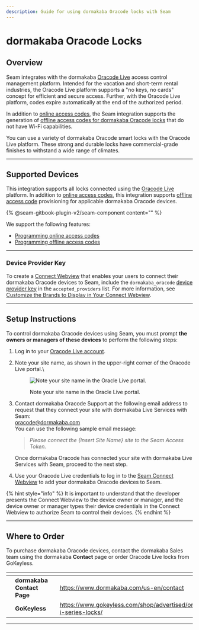 ```yaml
---
description: Guide for using dormakaba Oracode locks with Seam
---
```


# dormakaba Oracode Locks

## Overview

Seam integrates with the dormakaba [Oracode Live](https://www.dormakaba.com/us-en/offering/products/vacation-short-term-rental-solutions/access-control-management/oracode-live--ka\_128503) access control management platform. Intended for the vacation and short-term rental industries, the Oracode Live platform supports a "no keys, no cards" concept for efficient and secure access. Further, with the Oracode Live platform, codes expire automatically at the end of the authorized period.

In addition to [online access codes](../device-and-system-integration-guides/dormakaba-oracode-locks/online-access-code-requirements-and-behaviors.md), the Seam integration supports the generation of [offline access codes for dormakaba Oracode locks](../device-and-system-integration-guides/dormakaba-oracode-locks/creating-dormakaba-oracode-offline-access-codes.md) that do not have Wi-Fi capabilities.

You can use a variety of dormakaba Oracode smart locks with the Oracode Live platform. These strong and durable locks have commercial-grade finishes to withstand a wide range of climates.&#x20;

***

## Supported Devices

This integration supports all locks connected using the [Oracode Live](https://www.dormakaba.com/us-en/offering/products/vacation-short-term-rental-solutions/access-control-management/oracode-live--ka\_128503) platform. In addition to [online access codes](../device-and-system-integration-guides/dormakaba-oracode-locks/online-access-code-requirements-and-behaviors.md), this integration supports [offline access code](../device-and-system-integration-guides/dormakaba-oracode-locks/creating-dormakaba-oracode-offline-access-codes.md) provisioning for applicable dormakaba Oracode devices.

{% @seam-gitbook-plugin-v2/seam-component content="<seam-supported-device-table
  endpoint="https://connect.getseam.com"
  client-session-token="seam_cst126DAjfor_2kxn8QAAEUkj3Zu4Nr1Aoauy"
  manufacturers="Dormakaba=bb56ed21-a593-4116-a969-959396819638"
/>" %}

We support the following features:

* [Programming online access codes](../products/smart-locks/access-codes/)
* [Programming offline access codes](../products/smart-locks/access-codes/offline-access-codes.md)

***

### Device Provider Key

To create a [Connect Webview](../core-concepts/connect-webviews/) that enables your users to connect their dormakaba Oracode devices to Seam, include the `dormakaba_oracode` [device provider key](../api-clients/connect_webviews/#device-provider-keys) in the `accepted_providers` list. For more information, see [Customize the Brands to Display in Your Connect Webview](../core-concepts/connect-webviews/customizing-connect-webviews.md#customize-the-brands-to-display-in-your-connect-webviews).

***

## Setup Instructions

To control dormakaba Oracode devices using Seam, you must prompt **the owners or managers of these devices** to perform the following steps:

1. Log in to your [Oracode Live account](https://www.kabaecodewireless.com).
2.  Note your site name, as shown in the upper-right corner of the Oracode Live portal.\


    <figure><img src="../.gitbook/assets/oracode-live-site-name.png" alt="Note your site name in the Oracle Live portal."><figcaption><p>Note your site name in the Oracle Live portal.</p></figcaption></figure>
3.  Contact dormakaba Oracode Support at  the following email address to request that they connect your site with dormakaba Live Services with Seam:\
    [oracode@dormakaba.com](mailto:oracode@dormakaba.com)\
    You can use the following sample email message:

    > _Please connect the {Insert Site Name} site to the Seam Access Token._

    Once dormakaba Oracode has connected your site with dormakaba Live Services with Seam, proceed to the next step.
4. Use your Oracode Live credentials to log in to the [Seam Connect Webview](../core-concepts/connect-webviews/) to add your dormakaba Oracode devices to Seam.

{% hint style="info" %}
It is important to understand that the developer presents the Connect Webview to the device owner or manager, and the device owner or manager types their device credentials in the Connect Webview to authorize Seam to control their devices.
{% endhint %}

***

## Where to Order

To purchase dormakaba Oracode devices, contact the dormakaba Sales team using the dormakaba **Contact** page or order Oracode Live locks from GoKeyless.

<table data-view="cards"><thead><tr><th></th><th></th><th></th><th data-hidden data-card-target data-type="content-ref"></th><th data-hidden data-card-cover data-type="files"></th></tr></thead><tbody><tr><td></td><td><strong>dormakaba Contact Page</strong></td><td></td><td><a href="https://www.dormakaba.com/us-en/contact">https://www.dormakaba.com/us-en/contact</a></td><td><a href="../.gitbook/assets/dormakaba-logo.png">dormakaba-logo.png</a></td></tr><tr><td></td><td><strong>GoKeyless</strong></td><td></td><td><a href="https://www.gokeyless.com/shop/advertised/oracode-i-series-locks/">https://www.gokeyless.com/shop/advertised/oracode-i-series-locks/</a></td><td><a href="../.gitbook/assets/gokeyless-logo.png">gokeyless-logo.png</a></td></tr></tbody></table>

***

